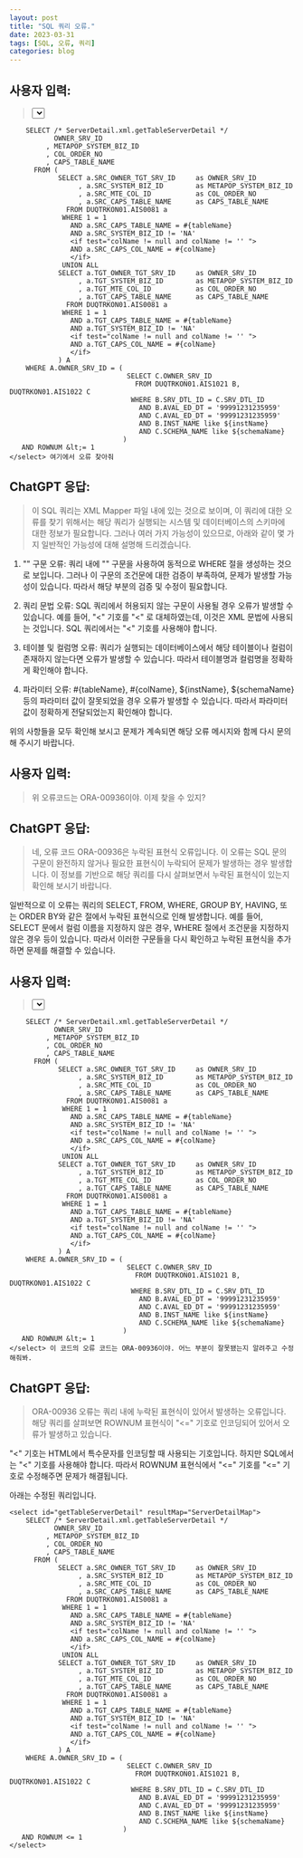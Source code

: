 ```yaml
---
layout: post
title: "SQL 쿼리 오류."
date: 2023-03-31
tags: [SQL, 오류, 쿼리]
categories: blog
---
```


## 사용자 입력:
>   <select id="getTableServerDetail" resultMap="ServerDetailMap">
        SELECT /* ServerDetail.xml.getTableServerDetail */
               OWNER_SRV_ID
             , METAPOP_SYSTEM_BIZ_ID
             , COL_ORDER_NO
             , CAPS_TABLE_NAME
          FROM (
                SELECT a.SRC_OWNER_TGT_SRV_ID     as OWNER_SRV_ID
                     , a.SRC_SYSTEM_BIZ_ID        as METAPOP_SYSTEM_BIZ_ID
                     , a.SRC_MTE_COL_ID           as COL_ORDER_NO
                     , a.SRC_CAPS_TABLE_NAME      as CAPS_TABLE_NAME
                  FROM DUQTRKON01.AIS0081 a
                 WHERE 1 = 1
                   AND a.SRC_CAPS_TABLE_NAME = #{tableName}
                   AND a.SRC_SYSTEM_BIZ_ID != 'NA'
                   <if test="colName != null and colName != '' ">
                   AND a.SRC_CAPS_COL_NAME = #{colName}
                   </if>
                 UNION ALL
                SELECT a.TGT_OWNER_TGT_SRV_ID     as OWNER_SRV_ID
                     , a.TGT_SYSTEM_BIZ_ID        as METAPOP_SYSTEM_BIZ_ID
                     , a.TGT_MTE_COL_ID           as COL_ORDER_NO
                     , a.TGT_CAPS_TABLE_NAME      as CAPS_TABLE_NAME
                  FROM DUQTRKON01.AIS0081 a
                 WHERE 1 = 1
                   AND a.TGT_CAPS_TABLE_NAME = #{tableName}
                   AND a.TGT_SYSTEM_BIZ_ID != 'NA'
                   <if test="colName != null and colName != '' ">
                   AND a.TGT_CAPS_COL_NAME = #{colName}
                   </if>
                ) A
        WHERE A.OWNER_SRV_ID = (
                                 SELECT C.OWNER_SRV_ID
                                   FROM DUQTRKON01.AIS1021 B, DUQTRKON01.AIS1022 C
                                  WHERE B.SRV_DTL_ID = C.SRV_DTL_ID
                                    AND B.AVAL_ED_DT = '99991231235959'
                                    AND C.AVAL_ED_DT = '99991231235959'
                                    AND B.INST_NAME like ${instName}
                                    AND C.SCHEMA_NAME like ${schemaName}
                                )
       AND ROWNUM &lt;= 1
    </select> 여기에서 오류 찾아줘

## ChatGPT 응답:
> 이 SQL 쿼리는 XML Mapper 파일 내에 있는 것으로 보이며, 이 쿼리에 대한 오류를 찾기 위해서는 해당 쿼리가 실행되는 시스템 및 데이터베이스의 스키마에 대한 정보가 필요합니다. 그러나 여러 가지 가능성이 있으므로, 아래와 같이 몇 가지 일반적인 가능성에 대해 설명해 드리겠습니다.

1. "<if>" 구문 오류: 
쿼리 내에 "<if>" 구문을 사용하여 동적으로 WHERE 절을 생성하는 것으로 보입니다. 그러나 이 구문의 조건문에 대한 검증이 부족하여, 문제가 발생할 가능성이 있습니다. 따라서 해당 부분의 검증 및 수정이 필요합니다. 

2. 쿼리 문법 오류: 
SQL 쿼리에서 허용되지 않는 구문이 사용될 경우 오류가 발생할 수 있습니다. 예를 들어, "<" 기호를 "&lt;" 로 대체하였는데, 이것은 XML 문법에 사용되는 것입니다. SQL 쿼리에서는 "<" 기호를 사용해야 합니다.

3. 테이블 및 컬럼명 오류:
쿼리가 실행되는 데이터베이스에서 해당 테이블이나 컬럼이 존재하지 않는다면 오류가 발생할 수 있습니다. 따라서 테이블명과 컬럼명을 정확하게 확인해야 합니다.

4. 파라미터 오류:
#{tableName}, #{colName}, ${instName}, ${schemaName} 등의 파라미터 값이 잘못되었을 경우 오류가 발생할 수 있습니다. 따라서 파라미터 값이 정확하게 전달되었는지 확인해야 합니다.

위의 사항들을 모두 확인해 보시고 문제가 계속되면 해당 오류 메시지와 함께 다시 문의해 주시기 바랍니다.

## 사용자 입력:
> 위 오류코드는 ORA-00936이야. 이제 찾을 수 있지?

## ChatGPT 응답:
> 네, 오류 코드 ORA-00936은 누락된 표현식 오류입니다. 이 오류는 SQL 문의 구문이 완전하지 않거나 필요한 표현식이 누락되어 문제가 발생하는 경우 발생합니다. 이 정보를 기반으로 해당 쿼리를 다시 살펴보면서 누락된 표현식이 있는지 확인해 보시기 바랍니다. 

일반적으로 이 오류는 쿼리의 SELECT, FROM, WHERE, GROUP BY, HAVING, 또는 ORDER BY와 같은 절에서 누락된 표현식으로 인해 발생합니다. 예를 들어, SELECT 문에서 컬럼 이름을 지정하지 않은 경우, WHERE 절에서 조건문을 지정하지 않은 경우 등이 있습니다. 따라서 이러한 구문들을 다시 확인하고 누락된 표현식을 추가하면 문제를 해결할 수 있습니다.

## 사용자 입력:
>   <select id="getTableServerDetail" resultMap="ServerDetailMap">
        SELECT /* ServerDetail.xml.getTableServerDetail */
               OWNER_SRV_ID
             , METAPOP_SYSTEM_BIZ_ID
             , COL_ORDER_NO
             , CAPS_TABLE_NAME
          FROM (
                SELECT a.SRC_OWNER_TGT_SRV_ID     as OWNER_SRV_ID
                     , a.SRC_SYSTEM_BIZ_ID        as METAPOP_SYSTEM_BIZ_ID
                     , a.SRC_MTE_COL_ID           as COL_ORDER_NO
                     , a.SRC_CAPS_TABLE_NAME      as CAPS_TABLE_NAME
                  FROM DUQTRKON01.AIS0081 a
                 WHERE 1 = 1
                   AND a.SRC_CAPS_TABLE_NAME = #{tableName}
                   AND a.SRC_SYSTEM_BIZ_ID != 'NA'
                   <if test="colName != null and colName != '' ">
                   AND a.SRC_CAPS_COL_NAME = #{colName}
                   </if>
                 UNION ALL
                SELECT a.TGT_OWNER_TGT_SRV_ID     as OWNER_SRV_ID
                     , a.TGT_SYSTEM_BIZ_ID        as METAPOP_SYSTEM_BIZ_ID
                     , a.TGT_MTE_COL_ID           as COL_ORDER_NO
                     , a.TGT_CAPS_TABLE_NAME      as CAPS_TABLE_NAME
                  FROM DUQTRKON01.AIS0081 a
                 WHERE 1 = 1
                   AND a.TGT_CAPS_TABLE_NAME = #{tableName}
                   AND a.TGT_SYSTEM_BIZ_ID != 'NA'
                   <if test="colName != null and colName != '' ">
                   AND a.TGT_CAPS_COL_NAME = #{colName}
                   </if>
                ) A
        WHERE A.OWNER_SRV_ID = (
                                 SELECT C.OWNER_SRV_ID
                                   FROM DUQTRKON01.AIS1021 B, DUQTRKON01.AIS1022 C
                                  WHERE B.SRV_DTL_ID = C.SRV_DTL_ID
                                    AND B.AVAL_ED_DT = '99991231235959'
                                    AND C.AVAL_ED_DT = '99991231235959'
                                    AND B.INST_NAME like ${instName}
                                    AND C.SCHEMA_NAME like ${schemaName}
                                )
       AND ROWNUM &lt;= 1
    </select> 이 코드의 오류 코드는 ORA-00936이야. 어느 부분이 잘못됐는지 알려주고 수정해줘봐.

## ChatGPT 응답:
> ORA-00936 오류는 쿼리 내에 누락된 표현식이 있어서 발생하는 오류입니다. 해당 쿼리를 살펴보면 ROWNUM 표현식이 "&lt;=" 기호로 인코딩되어 있어서 오류가 발생하고 있습니다. 

"&lt;" 기호는 HTML에서 특수문자를 인코딩할 때 사용되는 기호입니다. 하지만 SQL에서는 "<" 기호를 사용해야 합니다. 따라서 ROWNUM 표현식에서 "&lt;=" 기호를 "<=" 기호로 수정해주면 문제가 해결됩니다.

아래는 수정된 쿼리입니다.

```
<select id="getTableServerDetail" resultMap="ServerDetailMap">
    SELECT /* ServerDetail.xml.getTableServerDetail */
           OWNER_SRV_ID
         , METAPOP_SYSTEM_BIZ_ID
         , COL_ORDER_NO
         , CAPS_TABLE_NAME
      FROM (
            SELECT a.SRC_OWNER_TGT_SRV_ID     as OWNER_SRV_ID
                 , a.SRC_SYSTEM_BIZ_ID        as METAPOP_SYSTEM_BIZ_ID
                 , a.SRC_MTE_COL_ID           as COL_ORDER_NO
                 , a.SRC_CAPS_TABLE_NAME      as CAPS_TABLE_NAME
              FROM DUQTRKON01.AIS0081 a
             WHERE 1 = 1
               AND a.SRC_CAPS_TABLE_NAME = #{tableName}
               AND a.SRC_SYSTEM_BIZ_ID != 'NA'
               <if test="colName != null and colName != '' ">
               AND a.SRC_CAPS_COL_NAME = #{colName}
               </if>
             UNION ALL
            SELECT a.TGT_OWNER_TGT_SRV_ID     as OWNER_SRV_ID
                 , a.TGT_SYSTEM_BIZ_ID        as METAPOP_SYSTEM_BIZ_ID
                 , a.TGT_MTE_COL_ID           as COL_ORDER_NO
                 , a.TGT_CAPS_TABLE_NAME      as CAPS_TABLE_NAME
              FROM DUQTRKON01.AIS0081 a
             WHERE 1 = 1
               AND a.TGT_CAPS_TABLE_NAME = #{tableName}
               AND a.TGT_SYSTEM_BIZ_ID != 'NA'
               <if test="colName != null and colName != '' ">
               AND a.TGT_CAPS_COL_NAME = #{colName}
               </if>
            ) A
    WHERE A.OWNER_SRV_ID = (
                             SELECT C.OWNER_SRV_ID
                               FROM DUQTRKON01.AIS1021 B, DUQTRKON01.AIS1022 C
                              WHERE B.SRV_DTL_ID = C.SRV_DTL_ID
                                AND B.AVAL_ED_DT = '99991231235959'
                                AND C.AVAL_ED_DT = '99991231235959'
                                AND B.INST_NAME like ${instName}
                                AND C.SCHEMA_NAME like ${schemaName}
                            )
   AND ROWNUM <= 1
</select>
```

